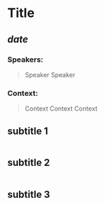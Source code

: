 # Title
## *date*

### Speakers:
> Speaker
> Speaker

### Context:
> Context
> Context
> Context

## subtitle 1
```
```

## subtitle 2
```
```

## subtitle 3
```
```

